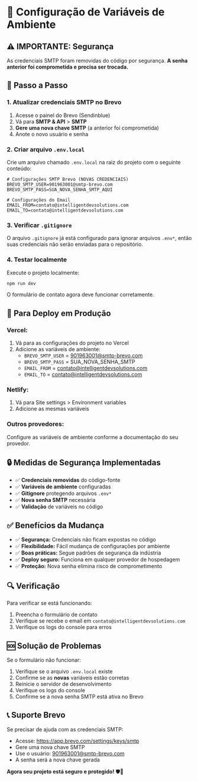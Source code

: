 # 🔧 Configuração de Variáveis de Ambiente

## ⚠️ **IMPORTANTE: Segurança**

As credenciais SMTP foram removidas do código por segurança. **A senha anterior foi comprometida e precisa ser trocada.**

## 📝 **Passo a Passo**

### **1. Atualizar credenciais SMTP no Brevo**

1. Acesse o painel do Brevo (Sendinblue)
2. Vá para **SMTP & API** > **SMTP**
3. **Gere uma nova chave SMTP** (a anterior foi comprometida)
4. Anote o novo usuário e senha

### **2. Criar arquivo `.env.local`**

Crie um arquivo chamado `.env.local` na raiz do projeto com o seguinte conteúdo:

```env
# Configurações SMTP Brevo (NOVAS CREDENCIAIS)
BREVO_SMTP_USER=901963001@smtp-brevo.com
BREVO_SMTP_PASS=SUA_NOVA_SENHA_SMTP_AQUI

# Configurações do Email
EMAIL_FROM=contato@intelligentdevsolutions.com
EMAIL_TO=contato@intelligentdevsolutions.com
```

### **3. Verificar `.gitignore`**

O arquivo `.gitignore` já está configurado para ignorar arquivos `.env*`, então suas credenciais não serão enviadas para o repositório.

### **4. Testar localmente**

Execute o projeto localmente:

```bash
npm run dev
```

O formulário de contato agora deve funcionar corretamente.

## 🚀 **Para Deploy em Produção**

### **Vercel:**

1. Vá para as configurações do projeto no Vercel
2. Adicione as variáveis de ambiente:
   - `BREVO_SMTP_USER` = 901963001@smtp-brevo.com
   - `BREVO_SMTP_PASS` = SUA_NOVA_SENHA_SMTP
   - `EMAIL_FROM` = contato@intelligentdevsolutions.com
   - `EMAIL_TO` = contato@intelligentdevsolutions.com

### **Netlify:**

1. Vá para Site settings > Environment variables
2. Adicione as mesmas variáveis

### **Outros provedores:**

Configure as variáveis de ambiente conforme a documentação do seu provedor.

## 🔒 **Medidas de Segurança Implementadas**

- ✅ **Credenciais removidas** do código-fonte
- ✅ **Variáveis de ambiente** configuradas
- ✅ **Gitignore** protegendo arquivos `.env*`
- ✅ **Nova senha SMTP** necessária
- ✅ **Validação** de variáveis no código

## ✅ **Benefícios da Mudança**

- ✅ **Segurança:** Credenciais não ficam expostas no código
- ✅ **Flexibilidade:** Fácil mudança de configurações por ambiente
- ✅ **Boas práticas:** Segue padrões de segurança da indústria
- ✅ **Deploy seguro:** Funciona em qualquer provedor de hospedagem
- ✅ **Proteção:** Nova senha elimina risco de comprometimento

## 🔍 **Verificação**

Para verificar se está funcionando:

1. Preencha o formulário de contato
2. Verifique se recebe o email em `contato@intelligentdevsolutions.com`
3. Verifique os logs do console para erros

## 🆘 **Solução de Problemas**

Se o formulário não funcionar:

1. Verifique se o arquivo `.env.local` existe
2. Confirme se as **novas** variáveis estão corretas
3. Reinicie o servidor de desenvolvimento
4. Verifique os logs do console
5. Confirme se a nova senha SMTP está ativa no Brevo

## 📞 **Suporte Brevo**

Se precisar de ajuda com as credenciais SMTP:

- Acesse: https://app.brevo.com/settings/keys/smtp
- Gere uma nova chave SMTP
- Use o usuário: 901963001@smtp-brevo.com
- A senha será a nova chave gerada

**Agora seu projeto está seguro e protegido!** 🛡️🚀

